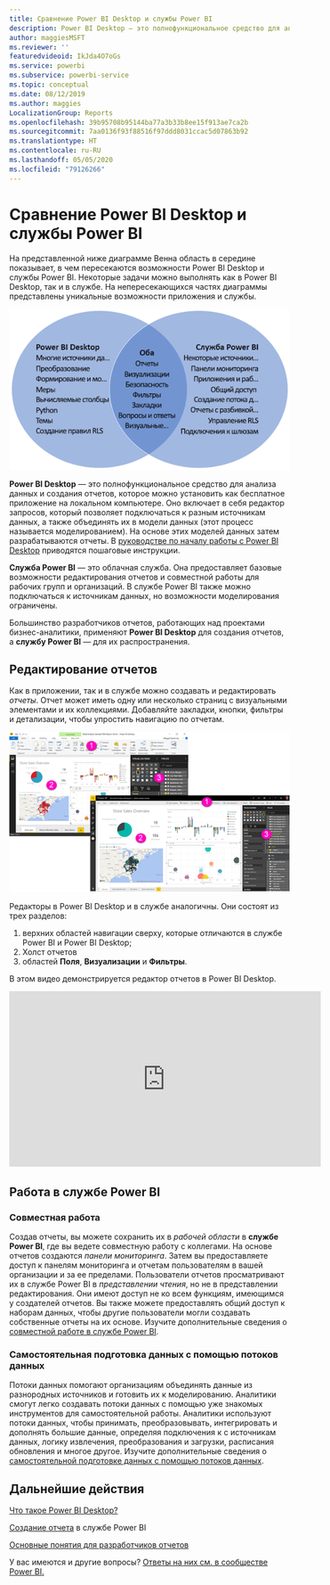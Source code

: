 ```yaml
---
title: Сравнение Power BI Desktop и службы Power BI
description: Power BI Desktop — это полнофункциональное средство для анализа данных и создания отчетов. Служба Power BI — это облачная веб-служба, предоставляющая базовые возможности редактирования отчетов и совместной работы для небольших групп и крупных компаний.
author: maggiesMSFT
ms.reviewer: ''
featuredvideoid: IkJda4O7oGs
ms.service: powerbi
ms.subservice: powerbi-service
ms.topic: conceptual
ms.date: 08/12/2019
ms.author: maggies
LocalizationGroup: Reports
ms.openlocfilehash: 39b95708b95144ba77a3b33b8ee15f913ae7ca2b
ms.sourcegitcommit: 7aa0136f93f88516f97ddd8031ccac5d07863b92
ms.translationtype: HT
ms.contentlocale: ru-RU
ms.lasthandoff: 05/05/2020
ms.locfileid: "79126266"
---
```

# <a name="comparing-power-bi-desktop-and-the-power-bi-service"></a>Сравнение Power BI Desktop и службы Power BI

На представленной ниже диаграмме Венна область в середине показывает, в чем пересекаются возможности Power BI Desktop и службы Power BI. Некоторые задачи можно выполнять как в Power BI Desktop, так и в службе. На непересекающихся частях диаграммы представлены уникальные возможности приложения и службы.  

![Диаграмма Венна возможностей Power BI Desktop и службы](media/service-service-vs-desktop/power-bi-venn-desktop-service.png)

**Power BI Desktop** — это полнофункциональное средство для анализа данных и создания отчетов, которое можно установить как бесплатное приложение на локальном компьютере. Оно включает в себя редактор запросов, который позволяет подключаться к разным источникам данных, а также объединять их в модели данных (этот процесс называется моделированием). На основе этих моделей данных затем разрабатываются отчеты. В [руководстве по началу работы с Power BI Desktop](../desktop-getting-started.md) приводятся пошаговые инструкции.

**Служба Power BI** — это облачная служба. Она предоставляет базовые возможности редактирования отчетов и совместной работы для рабочих групп и организаций. В службе Power BI также можно подключаться к источникам данных, но возможности моделирования ограничены. 

Большинство разработчиков отчетов, работающих над проектами бизнес-аналитики, применяют **Power BI Desktop** для создания отчетов, а **службу Power BI** — для их распространения.

## <a name="report-editing"></a>Редактирование отчетов

Как в приложении, так и в службе можно создавать и редактировать *отчеты*. Отчет может иметь одну или несколько страниц с визуальными элементами и их коллекциями. Добавляйте закладки, кнопки, фильтры и детализации, чтобы упростить навигацию по отчетам.

![Редактирование отчета в Power BI Desktop или в службе](media/service-service-vs-desktop/power-bi-editing-desktop-service.png)

Редакторы в Power BI Desktop и в службе аналогичны. Они состоят из трех разделов:  

1. верхних областей навигации сверху, которые отличаются в службе Power BI и Power BI Desktop;    
2. Холст отчетов     
3. областей **Поля**, **Визуализации** и **Фильтры**.

В этом видео демонстрируется редактор отчетов в Power BI Desktop. 

<iframe width="560" height="315" src="https://www.youtube.com/embed/IkJda4O7oGs" frameborder="0" allowfullscreen></iframe>

## <a name="working-in-the-power-bi-service"></a>Работа в службе Power BI

### <a name="collaborating"></a>Совместная работа


Создав отчеты, вы можете сохранить их в *рабочей области* в **службе Power BI**, где вы ведете совместную работу с коллегами. На основе отчетов создаются *панели мониторинга*. Затем вы предоставляете доступ к панелям мониторинга и отчетам пользователям в вашей организации и за ее пределами. Пользователи отчетов просматривают их в службе Power BI в *представлении чтения*, но не в представлении редактирования. Они имеют доступ не ко всем функциям, имеющимся у создателей отчетов.  Вы также можете предоставлять общий доступ к наборам данных, чтобы другие пользователи могли создавать собственные отчеты на их основе. Изучите дополнительные сведения о [совместной работе в службе Power BI](../service-new-workspaces.md).

### <a name="self-service-data-prep-with-dataflows"></a>Самостоятельная подготовка данных с помощью потоков данных

Потоки данных помогают организациям объединять данные из разнородных источников и готовить их к моделированию. Аналитики смогут легко создавать потоки данных с помощью уже знакомых инструментов для самостоятельной работы. Аналитики используют потоки данных, чтобы принимать, преобразовывать, интегрировать и дополнять большие данные, определяя подключения к с источникам данных, логику извлечения, преобразования и загрузки, расписания обновления и многое другое. Изучите дополнительные сведения о [самостоятельной подготовке данных с помощью потоков данных](../service-dataflows-overview.md).

## <a name="next-steps"></a>Дальнейшие действия

[Что такое Power BI Desktop?](../desktop-what-is-desktop.md)

[Создание отчета](../service-report-create-new.md) в службе Power BI

[Основные понятия для разработчиков отчетов](../service-basic-concepts.md)

У вас имеются и другие вопросы? [Ответы на них см. в сообществе Power BI.](https://community.powerbi.com/)

